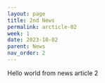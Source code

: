 ```yaml
---
layout: page
title: 2nd News
permalink: arcticle-02
week: 1
date: 2023-10-02
parent: News
nav_order: 2
---
```



Hello world from news article 2